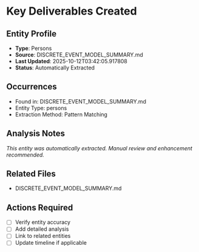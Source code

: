# Key Deliverables Created

## Entity Profile
- **Type**: Persons
- **Source**: DISCRETE_EVENT_MODEL_SUMMARY.md
- **Last Updated**: 2025-10-12T03:42:05.917808
- **Status**: Automatically Extracted

## Occurrences
- Found in: DISCRETE_EVENT_MODEL_SUMMARY.md
- Entity Type: persons
- Extraction Method: Pattern Matching

## Analysis Notes
*This entity was automatically extracted. Manual review and enhancement recommended.*

## Related Files
- DISCRETE_EVENT_MODEL_SUMMARY.md

## Actions Required
- [ ] Verify entity accuracy
- [ ] Add detailed analysis
- [ ] Link to related entities
- [ ] Update timeline if applicable
